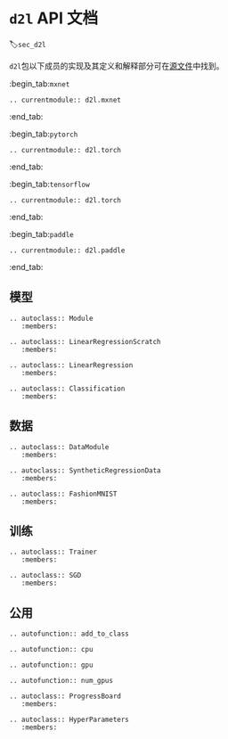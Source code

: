 # `d2l` API 文档
:label:`sec_d2l`

`d2l`包以下成员的实现及其定义和解释部分可在[源文件](https://github.com/d2l-ai/d2l-en/tree/master/d2l)中找到。


:begin_tab:`mxnet`
```eval_rst
.. currentmodule:: d2l.mxnet
```
:end_tab:

:begin_tab:`pytorch`
```eval_rst
.. currentmodule:: d2l.torch
```
:end_tab:

:begin_tab:`tensorflow`
```eval_rst
.. currentmodule:: d2l.torch
```
:end_tab:

:begin_tab:`paddle`
```eval_rst
.. currentmodule:: d2l.paddle
```
:end_tab:

## 模型

```eval_rst
.. autoclass:: Module
   :members:

.. autoclass:: LinearRegressionScratch
   :members:

.. autoclass:: LinearRegression
   :members:

.. autoclass:: Classification
   :members:
```

## 数据

```eval_rst
.. autoclass:: DataModule
   :members:

.. autoclass:: SyntheticRegressionData
   :members:

.. autoclass:: FashionMNIST
   :members:
```

## 训练

```eval_rst
.. autoclass:: Trainer
   :members:

.. autoclass:: SGD
   :members:
```

## 公用

```eval_rst
.. autofunction:: add_to_class

.. autofunction:: cpu

.. autofunction:: gpu

.. autofunction:: num_gpus

.. autoclass:: ProgressBoard
   :members:

.. autoclass:: HyperParameters
   :members:
```
